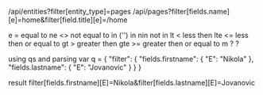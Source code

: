 /api/entities?filter[entity_type]=pages
/api/pages?filter[fields.name][e]=home&filter[field.title][e]=/home

e	=		equal to
ne	<>		not equal to
in	('')	in
nin			not in
lt	<		less then
lte <=		less then or equal to
gt	>		greater then
gte >=		greater then or equal to
m	?		?

using qs and parsing
var q = {
	"filter": {
		"fields.firstname": {
			"E": "Nikola"
		},
		"fields.lastname": {
			"E": "Jovanovic"
		}
	}
}

result
filter[fields.firstname][E]=Nikola&filter[fields.lastname][E]=Jovanovic
